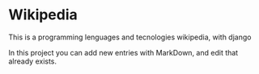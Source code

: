 # Wikipedia
This is a programming lenguages and tecnologies wikipedia, with django

In this project you can add new entries with MarkDown, and edit that already exists.
